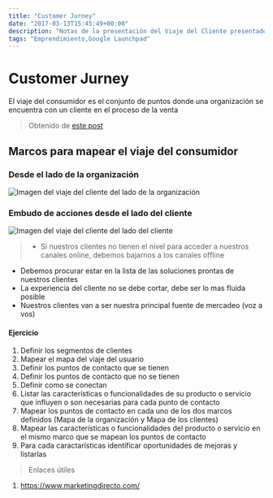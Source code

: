 ```yaml
---
title: "Customer Jurney"
date: "2017-03-13T15:45:49+00:00"
description: "Notas de la presentación del Viaje del Cliente presentado en Google Launchpad Bogotá 2017"
tags: "Emprendimiento,Google Launchpad"
---
```

# Customer Jurney

El viaje del consumidor es el conjunto de puntos donde una organización se encuentra con un cliente en el proceso de la venta

> Obtenido de [este post](http://www.liverpoolchamber.org.uk/2716/section.aspx/2715/phcreative)

## Marcos para mapear el viaje del consumidor

### Desde el lado de la organización

![Imagen del viaje del cliente del lado de la organización](http://www.liverpoolchamber.org.uk/userfiles/customerjourney1.png)

### Embudo de acciones desde el lado del cliente

![Imagen del viaje del cliente del lado del cliente](http://www.liverpoolchamber.org.uk/userfiles/content%20journey%202.png)

> - Si nuestros clientes no tienen el nivel para acceder a nuestros canales online, debemos bajarnos a los canales offline
  - Debemos procurar estar en la lista de las soluciones prontas de nuestros clientes
  - La experiencia del cliente no se debe cortar, debe ser lo mas fluida posible
  - Nuestros clientes van a ser nuestra principal fuente de mercadeo (voz a vos)

#### Ejercicio
1. Definir los segmentos de clientes
1. Mapear el mapa del viaje del usuario
  1. Definir los puntos de contacto que se tienen
  1. Definir los puntos de contacto que no se tienen
  1. Definir como se conectan
1. Listar las características o funcionalidades de su producto o servicio que influyen o son necesarias para cada punto de contacto
1. Mapear los puntos de contacto en cada uno de los dos marcos definidos (Mapa de la organización y Mapa de los clientes)
1. Mapear las características o funcionalidades del producto o servicio en el mismo marco que se mapean los puntos de contacto
1. Para cada caractarísticas identificar oportunidades de mejoras y listarlas

> Enlaces útiles
  1. https://www.marketingdirecto.com/

